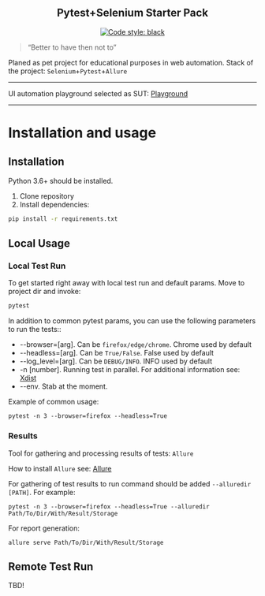 <h2 align="center">Pytest+Selenium Starter Pack</h2>

<p align="center">
<a href="https://github.com/psf/black"><img alt="Code style: black" src="https://img.shields.io/badge/code%20style-black-000000.svg"></a>
</p>

> “Better to have then not to”

Planed as pet project for educational purposes in web automation. Stack of the project: `Selenium`+`Pytest`+`Allure`

---

UI automation playground selected as SUT: [Playground](http://uitestingplayground.com/home)

---

# Installation and usage

## Installation

Python 3.6+ should be installed.

1. Clone repository
2. Install dependencies:
```sh
pip install -r requirements.txt
```

## Local Usage
### Local Test Run

To get started right away with local test run and default params. Move to project dir and invoke:

```sh
pytest
```
In addition to common pytest params, you can use the following parameters to run the tests::
* --browser=[arg]. Can be `firefox/edge/chrome`. Chrome used by default
* --headless=[arg]. Can be `True/False`. False used by default
* --log_level=[arg]. Can be `DEBUG/INFO`. INFO used by default
* -n [number]. Running test in parallel. For additional information see: [Xdist](https://pypi.org/project/pytest-xdist/)
* --env. Stab at the moment.

Example of common usage:
```shell
pytest -n 3 --browser=firefox --headless=True
```


### Results
Tool for gathering and processing results of tests: `Allure`

How to install `Allure` see: [Allure](https://docs.qameta.io/allure/#_get_started)

For gathering of test results to run command should be added `--alluredir [PATH]`. For example:
```shell
pytest -n 3 --browser=firefox --headless=True --alluredir Path/To/Dir/With/Result/Storage
```

For report generation:
```shell
allure serve Path/To/Dir/With/Result/Storage
```

## Remote Test Run

TBD!
